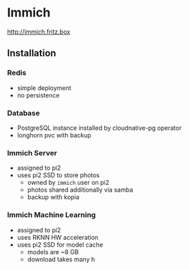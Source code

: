 # Immich

http://immich.fritz.box

## Installation

### Redis

- simple deployment
- no persistence

### Database

- PostgreSQL instance installed by cloudnative-pg operator
- longhorn pvc with backup

### Immich Server

- assigned to pi2
- uses pi2 SSD to store photos
  - owned by `immich` user on pi2
  - photos shared additionally via samba
  - backup with kopia

### Immich Machine Learning

- assigned to pi2
- uses RKNN HW acceleration
- uses pi2 SSD for model cache
  - models are ~8 GB
  - download takes many h

